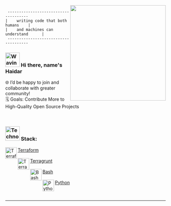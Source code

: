 <img align='right' src='https://i.pinimg.com/originals/3c/15/51/3c1551845efe25bbed46379570214ee1.gif' width='300'>

     -------------------------------------
    |    writing code that both humans    |
    |    and machines can understand      |
     -------------------------------------    



###  <img src="https://raw.githubusercontent.com/Tarikul-Islam-Anik/Animated-Fluent-Emojis/master/Emojis/Hand%20gestures/Waving%20Hand.png" alt="Waving Hand" width="45" height="45" /> Hi there, name's Haidar

🌐 I’d be happy to join and collaborate with greater community! <br/>
🗓️ Goals: Contribute More to High-Quality Open Source Projects


<br /> 

[//]: # (<img align="center" src="https://github-readme-stats.vercel.app/api/top-langs/?username=haidargit&theme=light&hide_langs_below=1" />)  
### <img src="https://em-content.zobj.net/source/telegram/386/technologist_1f9d1-200d-1f4bb.webp" alt="Technologist" width="45" height="45" /> Stack:  

<!---[<img align="left" alt="Aws" width="36px" src="https://avatars.githubusercontent.com/u/2232217?s=200&v=4" />Amazon Web Services (AWS) Cloud <br/><br/>][aws] --->

[<img align="left" alt="Terraform" width="36px" src="https://avatars.githubusercontent.com/u/761456?s=48&v=4" />Terraform <br/><br/>][Terraform]
[<img align="left" alt="Terragrunt" width="36px" src="https://avatars.githubusercontent.com/u/17118990?s=48&v=4" />Terragrunt <br/><br/>][Terragrunt]
[<img align="left" alt="Bash" width="36px" src="https://upload.wikimedia.org/wikipedia/commons/4/4b/Bash_Logo_Colored.svg" />Bash <br/><br/>][Bash]
[<img align="left" alt="Python" width="36px" src="https://avatars.githubusercontent.com/u/1525981?s=200&v=4" />Python <br/><br/>][Python]
<br />

---

<!---[linkedin]: https://linkedin.com/in/haidar1 --->
[aws]: https://aws.amazon.com/
[Terraform]: https://github.com/hashicorp/terraform
[Terragrunt]: https://github.com/gruntwork-io/terragrunt
[Bash]: https://www.gnu.org/savannah-checkouts/gnu/bash/manual/bash.html
[Python]: https://github.com/python
